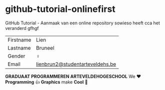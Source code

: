 # github-tutorial-onlinefirst
GitHub Tutorial - Aanmaak van een online repository
sowieso heeft cca het veranderd
gfhgf

|           |                                 |
| --------- | ------------------------------  |
| Firstname | Lien                            |
| Lastname  | Bruneel                         |
| Gender    | :female_sign:                   |
| Email     | lienbrun2@studentarteveldehs.be |

**GRADUAAT PROGRAMMEREN ARTEVELDEHOGESCHOOL**
We :heart: **Programming** :thumbsup: **Graphics** make **Cool** :poop: